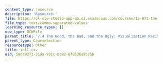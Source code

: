 ```yaml
---
content_type: resource
description: 'Resource:'
file: https://ol-ocw-studio-app-qa.s3.amazonaws.com/courses/15-071-the-analytics-edge-spring-2017/50da937231da991cbe926f8538a9b25b_intl.csv
file_type: text/comma-separated-values
learning_resource_types: []
ocw_type: OCWFile
parent_title: '7.4 The Good, the Bad, and the Ugly: Visualization Recitation  (Recitation)'
parent_type: CourseSection
resourcetype: Other
title: intl.csv
uid: 50da9372-31da-991c-be92-6f8538a9b25b
---
```

